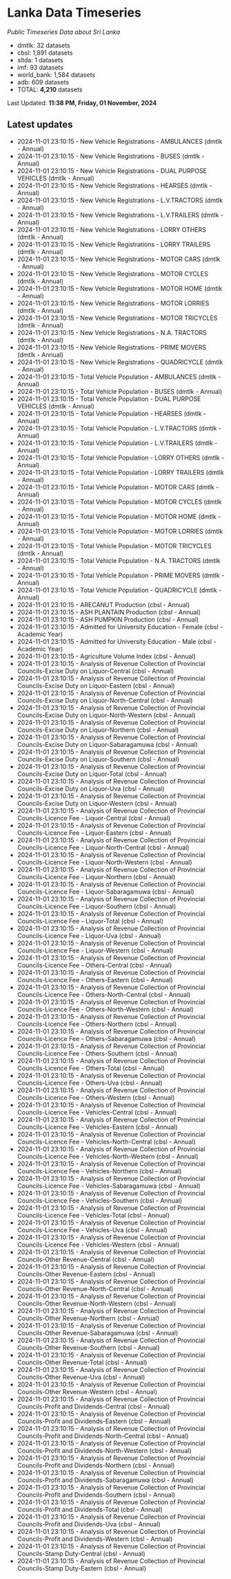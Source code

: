 # Lanka Data Timeseries
*Public Timeseries Data about Sri Lanka*

* dmtlk: 32 datasets
* cbsl: 1,891 datasets
* sltda: 1 datasets
* imf: 93 datasets
* world_bank: 1,584 datasets
* adb: 609 datasets
* TOTAL: **4,210** datasets

Last Updated: **11:38 PM, Friday, 01 November, 2024**

## Latest updates

* 2024-11-01 23:10:15 - New Vehicle Registrations - AMBULANCES (dmtlk - Annual)
* 2024-11-01 23:10:15 - New Vehicle Registrations - BUSES (dmtlk - Annual)
* 2024-11-01 23:10:15 - New Vehicle Registrations - DUAL PURPOSE VEHICLES (dmtlk - Annual)
* 2024-11-01 23:10:15 - New Vehicle Registrations - HEARSES (dmtlk - Annual)
* 2024-11-01 23:10:15 - New Vehicle Registrations - L.V.TRACTORS (dmtlk - Annual)
* 2024-11-01 23:10:15 - New Vehicle Registrations - L.V.TRAILERS (dmtlk - Annual)
* 2024-11-01 23:10:15 - New Vehicle Registrations - LORRY OTHERS (dmtlk - Annual)
* 2024-11-01 23:10:15 - New Vehicle Registrations - LORRY TRAILERS (dmtlk - Annual)
* 2024-11-01 23:10:15 - New Vehicle Registrations - MOTOR CARS (dmtlk - Annual)
* 2024-11-01 23:10:15 - New Vehicle Registrations - MOTOR CYCLES (dmtlk - Annual)
* 2024-11-01 23:10:15 - New Vehicle Registrations - MOTOR HOME (dmtlk - Annual)
* 2024-11-01 23:10:15 - New Vehicle Registrations - MOTOR LORRIES (dmtlk - Annual)
* 2024-11-01 23:10:15 - New Vehicle Registrations - MOTOR TRICYCLES (dmtlk - Annual)
* 2024-11-01 23:10:15 - New Vehicle Registrations - N.A. TRACTORS (dmtlk - Annual)
* 2024-11-01 23:10:15 - New Vehicle Registrations - PRIME MOVERS (dmtlk - Annual)
* 2024-11-01 23:10:15 - New Vehicle Registrations - QUADRICYCLE (dmtlk - Annual)
* 2024-11-01 23:10:15 - Total Vehicle Population - AMBULANCES (dmtlk - Annual)
* 2024-11-01 23:10:15 - Total Vehicle Population - BUSES (dmtlk - Annual)
* 2024-11-01 23:10:15 - Total Vehicle Population - DUAL PURPOSE VEHICLES (dmtlk - Annual)
* 2024-11-01 23:10:15 - Total Vehicle Population - HEARSES (dmtlk - Annual)
* 2024-11-01 23:10:15 - Total Vehicle Population - L.V.TRACTORS (dmtlk - Annual)
* 2024-11-01 23:10:15 - Total Vehicle Population - L.V.TRAILERS (dmtlk - Annual)
* 2024-11-01 23:10:15 - Total Vehicle Population - LORRY OTHERS (dmtlk - Annual)
* 2024-11-01 23:10:15 - Total Vehicle Population - LORRY TRAILERS (dmtlk - Annual)
* 2024-11-01 23:10:15 - Total Vehicle Population - MOTOR CARS (dmtlk - Annual)
* 2024-11-01 23:10:15 - Total Vehicle Population - MOTOR CYCLES (dmtlk - Annual)
* 2024-11-01 23:10:15 - Total Vehicle Population - MOTOR HOME (dmtlk - Annual)
* 2024-11-01 23:10:15 - Total Vehicle Population - MOTOR LORRIES (dmtlk - Annual)
* 2024-11-01 23:10:15 - Total Vehicle Population - MOTOR TRICYCLES (dmtlk - Annual)
* 2024-11-01 23:10:15 - Total Vehicle Population - N.A. TRACTORS (dmtlk - Annual)
* 2024-11-01 23:10:15 - Total Vehicle Population - PRIME MOVERS (dmtlk - Annual)
* 2024-11-01 23:10:15 - Total Vehicle Population - QUADRICYCLE (dmtlk - Annual)
* 2024-11-01 23:10:15 - ARECANUT Production (cbsl - Annual)
* 2024-11-01 23:10:15 - ASH PLANTAIN Production (cbsl - Annual)
* 2024-11-01 23:10:15 - ASH PUMPKIN Production (cbsl - Annual)
* 2024-11-01 23:10:15 - Admitted for University Education - Female (cbsl - Academic Year)
* 2024-11-01 23:10:15 - Admitted for University Education - Male (cbsl - Academic Year)
* 2024-11-01 23:10:15 - Agriculture Volume Index (cbsl - Annual)
* 2024-11-01 23:10:15 - Analysis of Revenue Collection of Provincial Councils-Excise Duty on Liquor-Central (cbsl - Annual)
* 2024-11-01 23:10:15 - Analysis of Revenue Collection of Provincial Councils-Excise Duty on Liquor-Eastern (cbsl - Annual)
* 2024-11-01 23:10:15 - Analysis of Revenue Collection of Provincial Councils-Excise Duty on Liquor-North-Central (cbsl - Annual)
* 2024-11-01 23:10:15 - Analysis of Revenue Collection of Provincial Councils-Excise Duty on Liquor-North-Western (cbsl - Annual)
* 2024-11-01 23:10:15 - Analysis of Revenue Collection of Provincial Councils-Excise Duty on Liquor-Northern (cbsl - Annual)
* 2024-11-01 23:10:15 - Analysis of Revenue Collection of Provincial Councils-Excise Duty on Liquor-Sabaragamuwa (cbsl - Annual)
* 2024-11-01 23:10:15 - Analysis of Revenue Collection of Provincial Councils-Excise Duty on Liquor-Southern (cbsl - Annual)
* 2024-11-01 23:10:15 - Analysis of Revenue Collection of Provincial Councils-Excise Duty on Liquor-Total (cbsl - Annual)
* 2024-11-01 23:10:15 - Analysis of Revenue Collection of Provincial Councils-Excise Duty on Liquor-Uva (cbsl - Annual)
* 2024-11-01 23:10:15 - Analysis of Revenue Collection of Provincial Councils-Excise Duty on Liquor-Western (cbsl - Annual)
* 2024-11-01 23:10:15 - Analysis of Revenue Collection of Provincial Councils-Licence Fee - Liquor-Central (cbsl - Annual)
* 2024-11-01 23:10:15 - Analysis of Revenue Collection of Provincial Councils-Licence Fee - Liquor-Eastern (cbsl - Annual)
* 2024-11-01 23:10:15 - Analysis of Revenue Collection of Provincial Councils-Licence Fee - Liquor-North-Central (cbsl - Annual)
* 2024-11-01 23:10:15 - Analysis of Revenue Collection of Provincial Councils-Licence Fee - Liquor-North-Western (cbsl - Annual)
* 2024-11-01 23:10:15 - Analysis of Revenue Collection of Provincial Councils-Licence Fee - Liquor-Northern (cbsl - Annual)
* 2024-11-01 23:10:15 - Analysis of Revenue Collection of Provincial Councils-Licence Fee - Liquor-Sabaragamuwa (cbsl - Annual)
* 2024-11-01 23:10:15 - Analysis of Revenue Collection of Provincial Councils-Licence Fee - Liquor-Southern (cbsl - Annual)
* 2024-11-01 23:10:15 - Analysis of Revenue Collection of Provincial Councils-Licence Fee - Liquor-Total (cbsl - Annual)
* 2024-11-01 23:10:15 - Analysis of Revenue Collection of Provincial Councils-Licence Fee - Liquor-Uva (cbsl - Annual)
* 2024-11-01 23:10:15 - Analysis of Revenue Collection of Provincial Councils-Licence Fee - Liquor-Western (cbsl - Annual)
* 2024-11-01 23:10:15 - Analysis of Revenue Collection of Provincial Councils-Licence Fee - Others-Central (cbsl - Annual)
* 2024-11-01 23:10:15 - Analysis of Revenue Collection of Provincial Councils-Licence Fee - Others-Eastern (cbsl - Annual)
* 2024-11-01 23:10:15 - Analysis of Revenue Collection of Provincial Councils-Licence Fee - Others-North-Central (cbsl - Annual)
* 2024-11-01 23:10:15 - Analysis of Revenue Collection of Provincial Councils-Licence Fee - Others-North-Western (cbsl - Annual)
* 2024-11-01 23:10:15 - Analysis of Revenue Collection of Provincial Councils-Licence Fee - Others-Northern (cbsl - Annual)
* 2024-11-01 23:10:15 - Analysis of Revenue Collection of Provincial Councils-Licence Fee - Others-Sabaragamuwa (cbsl - Annual)
* 2024-11-01 23:10:15 - Analysis of Revenue Collection of Provincial Councils-Licence Fee - Others-Southern (cbsl - Annual)
* 2024-11-01 23:10:15 - Analysis of Revenue Collection of Provincial Councils-Licence Fee - Others-Total (cbsl - Annual)
* 2024-11-01 23:10:15 - Analysis of Revenue Collection of Provincial Councils-Licence Fee - Others-Uva (cbsl - Annual)
* 2024-11-01 23:10:15 - Analysis of Revenue Collection of Provincial Councils-Licence Fee - Others-Western (cbsl - Annual)
* 2024-11-01 23:10:15 - Analysis of Revenue Collection of Provincial Councils-Licence Fee - Vehicles-Central (cbsl - Annual)
* 2024-11-01 23:10:15 - Analysis of Revenue Collection of Provincial Councils-Licence Fee - Vehicles-Eastern (cbsl - Annual)
* 2024-11-01 23:10:15 - Analysis of Revenue Collection of Provincial Councils-Licence Fee - Vehicles-North-Central (cbsl - Annual)
* 2024-11-01 23:10:15 - Analysis of Revenue Collection of Provincial Councils-Licence Fee - Vehicles-North-Western (cbsl - Annual)
* 2024-11-01 23:10:15 - Analysis of Revenue Collection of Provincial Councils-Licence Fee - Vehicles-Northern (cbsl - Annual)
* 2024-11-01 23:10:15 - Analysis of Revenue Collection of Provincial Councils-Licence Fee - Vehicles-Sabaragamuwa (cbsl - Annual)
* 2024-11-01 23:10:15 - Analysis of Revenue Collection of Provincial Councils-Licence Fee - Vehicles-Southern (cbsl - Annual)
* 2024-11-01 23:10:15 - Analysis of Revenue Collection of Provincial Councils-Licence Fee - Vehicles-Total (cbsl - Annual)
* 2024-11-01 23:10:15 - Analysis of Revenue Collection of Provincial Councils-Licence Fee - Vehicles-Uva (cbsl - Annual)
* 2024-11-01 23:10:15 - Analysis of Revenue Collection of Provincial Councils-Licence Fee - Vehicles-Western (cbsl - Annual)
* 2024-11-01 23:10:15 - Analysis of Revenue Collection of Provincial Councils-Other Revenue-Central (cbsl - Annual)
* 2024-11-01 23:10:15 - Analysis of Revenue Collection of Provincial Councils-Other Revenue-Eastern (cbsl - Annual)
* 2024-11-01 23:10:15 - Analysis of Revenue Collection of Provincial Councils-Other Revenue-North-Central (cbsl - Annual)
* 2024-11-01 23:10:15 - Analysis of Revenue Collection of Provincial Councils-Other Revenue-North-Western (cbsl - Annual)
* 2024-11-01 23:10:15 - Analysis of Revenue Collection of Provincial Councils-Other Revenue-Northern (cbsl - Annual)
* 2024-11-01 23:10:15 - Analysis of Revenue Collection of Provincial Councils-Other Revenue-Sabaragamuwa (cbsl - Annual)
* 2024-11-01 23:10:15 - Analysis of Revenue Collection of Provincial Councils-Other Revenue-Southern (cbsl - Annual)
* 2024-11-01 23:10:15 - Analysis of Revenue Collection of Provincial Councils-Other Revenue-Total (cbsl - Annual)
* 2024-11-01 23:10:15 - Analysis of Revenue Collection of Provincial Councils-Other Revenue-Uva (cbsl - Annual)
* 2024-11-01 23:10:15 - Analysis of Revenue Collection of Provincial Councils-Other Revenue-Western (cbsl - Annual)
* 2024-11-01 23:10:15 - Analysis of Revenue Collection of Provincial Councils-Profit and Dividends-Central (cbsl - Annual)
* 2024-11-01 23:10:15 - Analysis of Revenue Collection of Provincial Councils-Profit and Dividends-Eastern (cbsl - Annual)
* 2024-11-01 23:10:15 - Analysis of Revenue Collection of Provincial Councils-Profit and Dividends-North-Central (cbsl - Annual)
* 2024-11-01 23:10:15 - Analysis of Revenue Collection of Provincial Councils-Profit and Dividends-North-Western (cbsl - Annual)
* 2024-11-01 23:10:15 - Analysis of Revenue Collection of Provincial Councils-Profit and Dividends-Northern (cbsl - Annual)
* 2024-11-01 23:10:15 - Analysis of Revenue Collection of Provincial Councils-Profit and Dividends-Sabaragamuwa (cbsl - Annual)
* 2024-11-01 23:10:15 - Analysis of Revenue Collection of Provincial Councils-Profit and Dividends-Southern (cbsl - Annual)
* 2024-11-01 23:10:15 - Analysis of Revenue Collection of Provincial Councils-Profit and Dividends-Total (cbsl - Annual)
* 2024-11-01 23:10:15 - Analysis of Revenue Collection of Provincial Councils-Profit and Dividends-Uva (cbsl - Annual)
* 2024-11-01 23:10:15 - Analysis of Revenue Collection of Provincial Councils-Profit and Dividends-Western (cbsl - Annual)
* 2024-11-01 23:10:15 - Analysis of Revenue Collection of Provincial Councils-Stamp Duty-Central (cbsl - Annual)
* 2024-11-01 23:10:15 - Analysis of Revenue Collection of Provincial Councils-Stamp Duty-Eastern (cbsl - Annual)